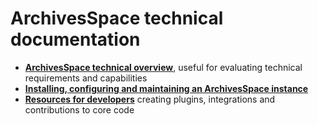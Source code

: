 # ArchivesSpace technical documentation

* **[ArchivesSpace technical overview](./readme_evaluate.md)**, useful for evaluating technical requirements and capabilities
* **[Installing, configuring and maintaining an ArchivesSpace instance](./readme_implement.md)**
* **[Resources for developers](./readme_develop.md)** creating plugins, integrations and contributions to core code


